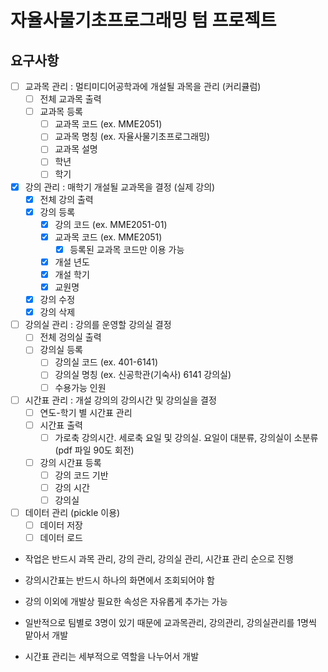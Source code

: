 # 자율사물기초프로그래밍 텀 프로젝트

## 요구사항
- [ ] 교과목 관리 : 멀티미디어공학과에 개설될 과목을 관리 (커리큘럼)
    - [ ] 전체 교과목 출력
    - [ ] 교과목 등록
        - [ ] 교과목 코드 (ex. MME2051)
        - [ ] 교과목 명칭 (ex. 자율사물기초프로그래밍)
        - [ ] 교과목 설명
        - [ ] 학년
        - [ ] 학기

- [x] 강의 관리 : 매학기 개설될 교과목을 결정 (실제 강의)
    - [x] 전체 강의 출력
    - [x] 강의 등록
        - [x] 강의 코드 (ex. MME2051-01)
        - [x] 교과목 코드 (ex. MME2051)
            - [x] 등록된 교과목 코드만 이용 가능
        - [x] 개설 년도
        - [x] 개설 학기
        - [x] 교원명
    - [x] 강의 수정
    - [x] 강의 삭제

- [ ] 강의실 관리 : 강의를 운영할 강의실 결정
    - [ ] 전체 겅의실 출력
    - [ ] 강의실 등록
        - [ ] 강의실 코드 (ex. 401-6141)
        - [ ] 강의실 명칭 (ex. 신공학관(기숙사) 6141 강의실)
        - [ ] 수용가능 인원

- [ ] 시간표 관리 : 개설 강의의 강의시간 및 강의실을 결정
    - [ ] 연도-학기 별 시간표 관리
    - [ ] 시간표 출력
        - [ ] 가로축 강의시간. 세로축 요일 및 강의실. 요일이 대분류, 강의실이 소분류 (pdf 파일 90도 회전)
    - [ ] 강의 시간표 등록
        - [ ] 강의 코드 기반
        - [ ] 강의 시간
        - [ ] 강의실

- [ ] 데이터 관리 (pickle 이용)
    - [ ] 데이터 저장
    - [ ] 데이터 로드

- 작업은 반드시 과목 관리, 강의 관리, 강의실 관리, 시간표 관리 순으로 진행

- 강의시간표는 반드시 하나의 화면에서 조회되어야 함

- 강의 이외에 개발상 필요한 속성은 자유롭게 추가는 가능

- 일반적으로 팀별로 3명이 있기 때문에 교과목관리, 강의관리, 강의실관리를 1명씩 맡아서 개발

- 시간표 관리는 세부적으로 역할을 나누어서 개발

